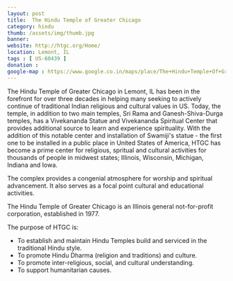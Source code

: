 ```yaml
---
layout: post
title: 	The Hindu Temple of Greater Chicago
category: hindu
thumb: /assets/img/thumb.jpg
banner: 
website: http://htgc.org/Home/
location: Lemont, IL
tags : [ US-60439 ]
donation : 
google-map : https://www.google.co.in/maps/place/The+Hindu+Temple+Of+Greater+Chicago/@41.6885315,-88.0044316,17z/data=!3m1!4b1!4m2!3m1!1s0x880e44cf29c05cad:0x7aa44cbe100b7f46?hl=en
---
```


The Hindu Temple of Greater Chicago in Lemont, IL has been in the forefront for over three decades in helping many seeking to actively continue of traditional Indian religious and cultural values in US. Today, the temple, in addition to two main temples, Sri Rama and Ganesh-Shiva-Durga temples, has a Vivekananda Statue and Vivekananda Spiritual Center that provides additional source to learn and experience spirituality. With the addition of this notable center and installation of Swamiji's statue - the first one to be installed in a public place in United States of America, HTGC has become a prime center for religious, spritual and cultural activities for thousands of people in midwest states; Illinois, Wisconsin, Michigan, Indiana and Iowa.


The complex provides a congenial atmosphere for worship and spiritual advancement. It also serves as a focal point cultural and educational activities.

The Hindu Temple of Greater Chicago is an Illinois general not-for-profit corporation, established in 1977.

The purpose of HTGC is:

- To establish and maintain Hindu Temples build and serviced in the traditional Hindu style.
- To promote Hindu Dharma (religion and traditions) and culture.
- To promote inter-religious, social, and cultural understanding.
- To support humanitarian causes.